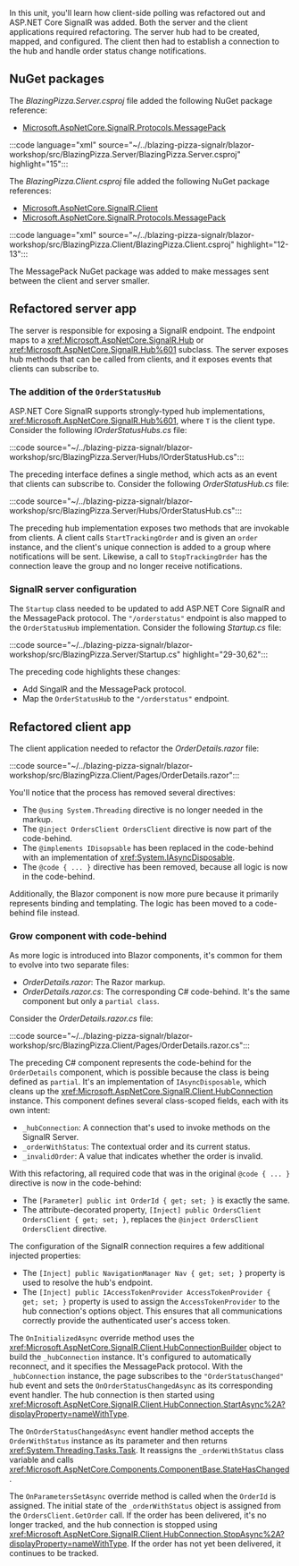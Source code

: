 In this unit, you'll learn how client-side polling was refactored out and ASP.NET Core SignalR was added. Both the server and the client applications required refactoring. The server hub had to be created, mapped, and configured. The client then had to establish a connection to the hub and handle order status change notifications.

## NuGet packages

The _BlazingPizza.Server.csproj_ file added the following NuGet package reference:

- [Microsoft.AspNetCore.SignalR.Protocols.MessagePack](https://www.nuget.org/packages/Microsoft.AspNetCore.SignalR.Protocols.MessagePack)

:::code language="xml" source="~/../blazing-pizza-signalr/blazor-workshop/src/BlazingPizza.Server/BlazingPizza.Server.csproj" highlight="15":::

The _BlazingPizza.Client.csproj_ file added the following NuGet package references:

- [Microsoft.AspNetCore.SignalR.Client](https://www.nuget.org/packages/Microsoft.AspNetCore.SignalR.Client)
- [Microsoft.AspNetCore.SignalR.Protocols.MessagePack](https://www.nuget.org/packages/Microsoft.AspNetCore.SignalR.Protocols.MessagePack)

:::code language="xml" source="~/../blazing-pizza-signalr/blazor-workshop/src/BlazingPizza.Client/BlazingPizza.Client.csproj" highlight="12-13":::

The MessagePack NuGet package was added to make messages sent between the client and server smaller.

## Refactored server app

The server is responsible for exposing a SignalR endpoint. The endpoint maps to a <xref:Microsoft.AspNetCore.SignalR.Hub> or <xref:Microsoft.AspNetCore.SignalR.Hub%601> subclass. The server exposes hub methods that can be called from clients, and it exposes events that clients can subscribe to.

### The addition of the `OrderStatusHub`

ASP.NET Core SignalR supports strongly-typed hub implementations, <xref:Microsoft.AspNetCore.SignalR.Hub%601>, where `T` is the client type. Consider the following _IOrderStatusHubs.cs_ file:

:::code source="~/../blazing-pizza-signalr/blazor-workshop/src/BlazingPizza.Server/Hubs/IOrderStatusHub.cs":::

The preceding interface defines a single method, which acts as an event that clients can subscribe to. Consider the following _OrderStatusHub.cs_ file:

:::code source="~/../blazing-pizza-signalr/blazor-workshop/src/BlazingPizza.Server/Hubs/OrderStatusHub.cs":::

The preceding hub implementation exposes two methods that are invokable from clients. A client calls `StartTrackingOrder` and is given an `order` instance, and the client's unique connection is added to a group where notifications will be sent. Likewise, a call to `StopTrackingOrder` has the connection leave the group and no longer receive notifications.

### SignalR server configuration

The `Startup` class needed to be updated to add ASP.NET Core SignalR and the MessagePack protocol. The `"/orderstatus"` endpoint is also mapped to the `OrderStatusHub` implementation. Consider the following _Startup.cs_ file:

:::code source="~/../blazing-pizza-signalr/blazor-workshop/src/BlazingPizza.Server/Startup.cs" highlight="29-30,62":::

The preceding code highlights these changes:

- Add SingalR and the MessagePack protocol.
- Map the `OrderStatusHub` to the `"/orderstatus"` endpoint.

## Refactored client app

The client application needed to refactor the _OrderDetails.razor_ file:

:::code source="~/../blazing-pizza-signalr/blazor-workshop/src/BlazingPizza.Client/Pages/OrderDetails.razor":::

You'll notice that the process has removed several directives:

- The `@using System.Threading` directive is no longer needed in the markup.
- The `@inject OrdersClient OrdersClient` directive is now part of the code-behind.
- The `@implements IDisopsable` has been replaced in the code-behind with an implementation of <xref:System.IAsyncDisposable>.
- The `@code { ... }` directive has been removed, because all logic is now in the code-behind.

Additionally, the Blazor component is now more pure because it primarily represents binding and templating. The logic has been moved to a code-behind file instead.

### Grow component with code-behind

As more logic is introduced into Blazor components, it's common for them to evolve into two separate files:

- _OrderDetails.razor_: The Razor markup.
- _OrderDetails.razor.cs_: The corresponding C# code-behind. It's the same component but only a `partial class`.

Consider the _OrderDetails.razor.cs_ file:

:::code source="~/../blazing-pizza-signalr/blazor-workshop/src/BlazingPizza.Client/Pages/OrderDetails.razor.cs":::

The preceding C# component represents the code-behind for the `OrderDetails` component, which is possible because the class is being defined as `partial`. It's an implementation of `IAsyncDisposable`, which cleans up the <xref:Microsoft.AspNetCore.SignalR.Client.HubConnection> instance. This component defines several class-scoped fields, each with its own intent:

- `_hubConnection`: A connection that's used to invoke methods on the SignalR Server.
- `_orderWithStatus`: The contextual order and its current status.
- `_invalidOrder`: A value that indicates whether the order is invalid.

With this refactoring, all required code that was in the original `@code { ... }` directive is now in the code-behind:

- The `[Parameter] public int OrderId { get; set; }` is exactly the same.
- The attribute-decorated property, `[Inject] public OrdersClient OrdersClient { get; set; }`, replaces the `@inject OrdersClient OrdersClient` directive.

The configuration of the SignalR connection requires a few additional injected properties:

- The `[Inject] public NavigationManager Nav { get; set; }` property is used to resolve the hub's endpoint.
- The `[Inject] public IAccessTokenProvider AccessTokenProvider { get; set; }` property is used to assign the `AccessTokenProvider` to the hub connection's options object. This ensures that all communications correctly provide the authenticated user's access token.

The `OnInitializedAsync` override method uses the <xref:Microsoft.AspNetCore.SignalR.Client.HubConnectionBuilder> object to build the `_hubConnection` instance. It's configured to automatically reconnect, and it specifies the MessagePack protocol. With the `_hubConnection` instance, the page subscribes to the `"OrderStatusChanged"` hub event and sets the `OnOrderStatusChangedAsync` as its corresponding event handler. The hub connection is then started using <xref:Microsoft.AspNetCore.SignalR.Client.HubConnection.StartAsync%2A?displayProperty=nameWithType>.

The `OnOrderStatusChangedAsync` event handler method accepts the `OrderWithStatus` instance as its parameter and then returns <xref:System.Threading.Tasks.Task>. It reassigns the `_orderWithStatus` class variable and calls <xref:Microsoft.AspNetCore.Components.ComponentBase.StateHasChanged>.

The `OnParametersSetAsync` override method is called when the `OrderId` is assigned. The initial state of the `_orderWithStatus` object is assigned from the `OrdersClient.GetOrder` call. If the order has been delivered, it's no longer tracked, and the hub connection is stopped using <xref:Microsoft.AspNetCore.SignalR.Client.HubConnection.StopAsync%2A?displayProperty=nameWithType>. If the order has not yet been delivered, it continues to be tracked.
